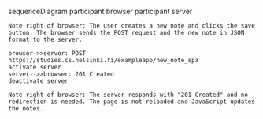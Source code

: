 sequenceDiagram
    participant browser
    participant server

    Note right of browser: The user creates a new note and clicks the save button. The browser sends the POST request and the new note in JSON format to the server.
    
    browser->>server: POST https://studies.cs.helsinki.fi/exampleapp/new_note_spa
    activate server
    server-->>browser: 201 Created
    deactivate server

    Note right of browser: The server responds with "201 Created" and no redirection is needed. The page is not reloaded and JavaScript updates the notes. 

